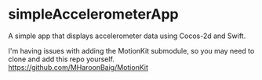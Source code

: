 # simpleAccelerometerApp
A simple app that displays accelerometer data using Cocos-2d and Swift.

I'm having issues with adding the MotionKit submodule, so you may need to clone and add this repo yourself. 
https://github.com/MHaroonBaig/MotionKit
